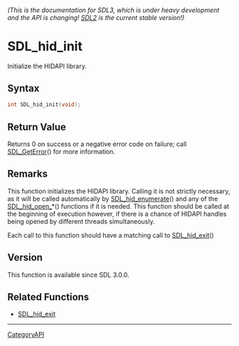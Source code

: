 ###### (This is the documentation for SDL3, which is under heavy development and the API is changing! [SDL2](https://wiki.libsdl.org/SDL2/) is the current stable version!)
# SDL_hid_init

Initialize the HIDAPI library.

## Syntax

```c
int SDL_hid_init(void);

```

## Return Value

Returns 0 on success or a negative error code on failure; call
[SDL_GetError](SDL_GetError)() for more information.

## Remarks

This function initializes the HIDAPI library. Calling it is not strictly
necessary, as it will be called automatically by
[SDL_hid_enumerate](SDL_hid_enumerate)() and any of the
[SDL_hid_open_](SDL_hid_open_)*() functions if it is needed. This function
should be called at the beginning of execution however, if there is a
chance of HIDAPI handles being opened by different threads simultaneously.

Each call to this function should have a matching call to
[SDL_hid_exit](SDL_hid_exit)()

## Version

This function is available since SDL 3.0.0.

## Related Functions

* [SDL_hid_exit](SDL_hid_exit)

----
[CategoryAPI](CategoryAPI)

